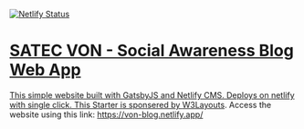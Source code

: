[![Netlify Status](https://api.netlify.com/api/v1/badges/8ec719ad-c2f8-4529-b97d-e7561a9eaf33/deploy-status)](https://app.netlify.com/sites/delog-w3layouts/deploys) &nbsp;<a href="https://twitter.com/intent/follow?screen_name=w3layouts">

# SATEC VON - Social Awareness Blog Web App
This simple website built with GatsbyJS and Netlify CMS. Deploys on netlify with single click. This Starter is sponsered by [W3Layouts](https://w3layouts.com).
Access the website using this link: https://von-blog.netlify.app/
